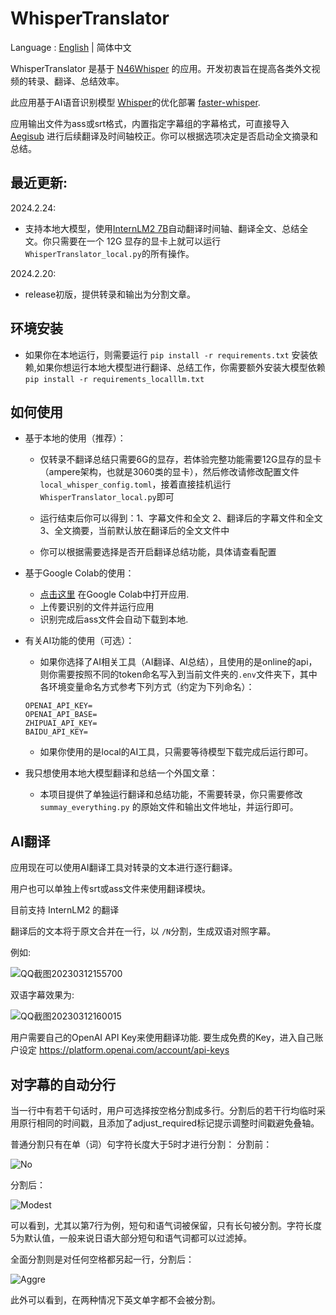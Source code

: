 # WhisperTranslator

Language : [English](./README.md)  | 简体中文

WhisperTranslator 是基于 [N46Whisper](https://github.com/Ayanaminn/N46Whisper) 的应用。开发初衷旨在提高各类外文视频的转录、翻译、总结效率。

此应用基于AI语音识别模型 [Whisper](https://github.com/openai/whisper)的优化部署 [faster-whisper](https://github.com/guillaumekln/faster-whisper).

应用输出文件为ass或srt格式，内置指定字幕组的字幕格式，可直接导入 [Aegisub](https://github.com/Aegisub/Aegisub) 进行后续翻译及时间轴校正。你可以根据选项决定是否启动全文摘录和总结。


## 最近更新:

2024.2.24:
- 支持本地大模型，使用[InternLM2 7B](https://github.com/InternLM/InternLM)自动翻译时间轴、翻译全文、总结全文。你只需要在一个 12G 显存的显卡上就可以运行`WhisperTranslator_local.py`的所有操作。

2024.2.20:
* release初版，提供转录和输出为分割文章。


## 环境安装

- 如果你在本地运行，则需要运行 `pip install -r requirements.txt` 安装依赖,如果你想运行本地大模型进行翻译、总结工作，你需要额外安装大模型依赖 `pip install -r requirements_localllm.txt`

## 如何使用

- 基于本地的使用（推荐）：

    - 仅转录不翻译总结只需要6G的显存，若体验完整功能需要12G显存的显卡（ampere架构，也就是3060类的显卡），然后修改请修改配置文件 `local_whisper_config.toml`，接着直接挂机运行`WhisperTranslator_local.py`即可

    - 运行结束后你可以得到：1、字幕文件和全文 2、翻译后的字幕文件和全文 3、全文摘要，当前默认放在翻译后的全文文件中

    - 你可以根据需要选择是否开启翻译总结功能，具体请查看配置

- 基于Google Colab的使用：

    - [点击这里](https://colab.research.google.com/github/sanbuphy/WhisperTranslator/blob/main/WhisperTranslator_colab.ipynb) 在Google Colab中打开应用.
    - 上传要识别的文件并运行应用
    - 识别完成后ass文件会自动下载到本地.

- 有关AI功能的使用（可选）：

    - 如果你选择了AI相关工具（AI翻译、AI总结），且使用的是online的api，则你需要按照不同的token命名写入到当前文件夹的`.env`文件夹下，其中各环境变量命名方式参考下列方式（约定为下列命名）：
    ```
    OPENAI_API_KEY=
    OPENAI_API_BASE=
    ZHIPUAI_API_KEY=
    BAIDU_API_KEY=
    ```

    - 如果你使用的是local的AI工具，只需要等待模型下载完成后运行即可。

- 我只想使用本地大模型翻译和总结一个外国文章：

    - 本项目提供了单独运行翻译和总结功能，不需要转录，你只需要修改 `summay_everything.py` 的原始文件和输出文件地址，并运行即可。

## AI翻译

应用现在可以使用AI翻译工具对转录的文本进行逐行翻译。

用户也可以单独上传srt或ass文件来使用翻译模块。

目前支持 InternLM2 的翻译

翻译后的文本将于原文合并在一行，以 `/N`分割，生成双语对照字幕。

例如: 

![QQ截图20230312155700](https://user-images.githubusercontent.com/49441654/224525469-18a43cbc-33b9-4b2f-b7ca-7ae0c1865b17.png)

双语字幕效果为:

![QQ截图20230312160015](https://user-images.githubusercontent.com/49441654/224525526-51e2123c-6e1c-427c-8d67-9ccd4a7e6630.png)

用户需要自己的OpenAI API Key来使用翻译功能. 要生成免费的Key，进入自己账户设定 https://platform.openai.com/account/api-keys

## 对字幕的自动分行
当一行中有若干句话时，用户可选择按空格分割成多行。分割后的若干行均临时采用原行相同的时间戳，且添加了adjust_required标记提示调整时间戳避免叠轴。

普通分割只有在单（词）句字符长度大于5时才进行分割：
分割前：

![No](https://user-images.githubusercontent.com/49441654/225230578-2977511d-324f-463f-b783-fa9251df8e9f.PNG)

分割后：

![Modest](https://user-images.githubusercontent.com/49441654/225230645-efe8b26a-3392-4234-ad3f-f9b8d4e95d10.PNG)

可以看到，尤其以第7行为例，短句和语气词被保留，只有长句被分割。字符长度5为默认值，一般来说日语大部分短句和语气词都可以过滤掉。

全面分割则是对任何空格都另起一行，分割后：

![Aggre](https://user-images.githubusercontent.com/49441654/225231063-3e60561b-a821-4c61-8c8e-4ce53e6c1a12.PNG)


此外可以看到，在两种情况下英文单字都不会被分割。
